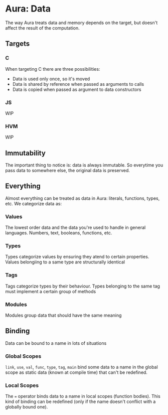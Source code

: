 # Aura: Data

The way Aura treats data and memory depends on the target, but doesn't affect the result of the computation.

## Targets

### C

When targeting C there are three possibilities:

- Data is used only once, so it's moved
- Data is shared by reference when passed as arguments to calls
- Data is copied when passed as argument to data constructors

### JS

WIP

### HVM

WIP

## Immutability

The important thing to notice is: data is always immutable. So everytime you pass data to somewhere else, the original data is preserved.

## Everything

Almost everything can be treated as data in Aura: literals, functions, types, etc. We categorize data as:

### Values

The lowest order data and the data you're used to handle in general languages. Numbers, text, booleans, functions, etc.

### Types

Types categorize values by ensuring they atend to certain properties. Values belongiing to a same type are structurally identical

### Tags

Tags categorize types by their behaviour. Types belonging to the same tag must implement a certain group of methods

### Modules

Modules group data that should have the same meaning

## Binding

Data can be bound to a name in lots of situations

### Global Scopes

`link`, `use`, `val`, `func`, `type`, `tag`, `main` bind some data to a name in the global scope as static data (known at compile time) that can't be redefined.

### Local Scopes

The `=` operator binds data to a name in local scopes (function bodies). This kind of binding can be redefined (only if the name doesn't conflict with a globally bound one).
